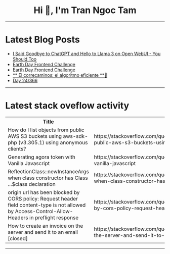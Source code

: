 <h1 align="center">Hi 👋, I'm Tran Ngoc Tam</h1>

---

# Latest Blog Posts 
<!-- BLOG-POST-LIST:START -->
- [I Said Goodbye to ChatGPT and Hello to Llama 3 on Open WebUI - You Should Too](https://dev.to/timesurgelabs/i-said-goodbye-to-chatgpt-and-hello-to-llama-3-on-open-webui-you-should-too-4g6k)
- [Earth Day Frontend Challenge](https://dev.to/rebeccapeltz/earth-day-frontend-challenge-4m9i)
- [Earth Day Frontend Challenge](https://dev.to/rebeccapeltz/earth-day-frontend-challenge-71k)
- [** El correcaminos: el algoritmo eficiente **🦊](https://dev.to/orlidev/-el-correcaminos-el-algoritmo-eficiente--3m7a)
- [Day 24/366](https://dev.to/vishalmx3/day-23366-f6a)
<!-- BLOG-POST-LIST:END -->

---

# Latest stack oveflow activity
<table>
  <tr><th>Title</th><th>Link</th></tr>
  <!-- STACKOVERFLOW:START --><tr><td>How do I list objects from public AWS S3 buckets using aws-sdk-php &lpar;v3.305.1&rpar; using anonymous clients?</td><td>https://stackoverflow.com/questions/78380458/how-do-i-list-objects-from-public-aws-s3-buckets-using-aws-sdk-php-v3-305-1-us</td></tr><tr><td>Generating agora token with Vanilla Javascript</td><td>https://stackoverflow.com/questions/78380451/generating-agora-token-with-vanilla-javascript</td></tr><tr><td>ReflectionClass::newInstanceArgs when class constructor has Class ...$class declaration</td><td>https://stackoverflow.com/questions/78380418/reflectionclassnewinstanceargs-when-class-constructor-has-class-class-decl</td></tr><tr><td>origin url has been blocked by CORS policy: Request header field content-type is not allowed by Access-Control-Allow-Headers in preflight response</td><td>https://stackoverflow.com/questions/78380275/origin-url-has-been-blocked-by-cors-policy-request-header-field-content-type-is</td></tr><tr><td>How to create an invoice on the server and send it to an email [closed]</td><td>https://stackoverflow.com/questions/78380174/how-to-create-an-invoice-on-the-server-and-send-it-to-an-email</td></tr><!-- STACKOVERFLOW:END -->
</table>

---


